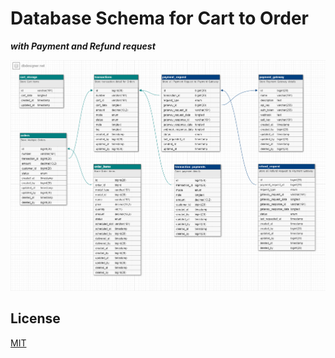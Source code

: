 # Database Schema for Cart to Order 
**_with Payment and Refund request_**

[![N|Solid](https://github.com/ilyaskazi/schema-cart-to-order/blob/main/schema.png)](https://github.com/ilyaskazi/schema-cart-to-order/blob/main/schema.png)

## License

[MIT](https://github.com/ilyaskazi/schema-cart-to-order/blob/main/LICENSE)
